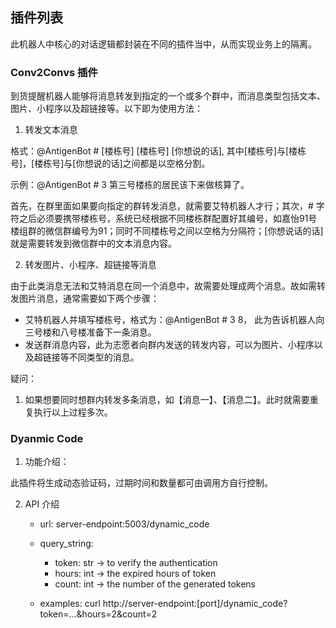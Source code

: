 ## 插件列表

此机器人中核心的对话逻辑都封装在不同的插件当中，从而实现业务上的隔离。

### Conv2Convs 插件

到货提醒机器人能够将消息转发到指定的一个或多个群中，而消息类型包括文本、图片、小程序以及超链接等。以下即为使用方法：

1. 转发文本消息

格式：@AntigenBot # [楼栋号] [楼栋号] [你想说的话], 其中[楼栋号]与[楼栋号]，[楼栋号]与[你想说的话]之间都是以空格分割。

示例：@AntigenBot # 3 第三号楼栋的居民该下来做核算了。

首先，在群里面如果要向指定的群转发消息，就需要艾特机器人才行；其次，# 字符之后必须要携带楼栋号，系统已经根据不同楼栋群配置好其编号，如嘉怡91号楼组群的微信群编号为91；同时不同楼栋号之间以空格为分隔符；[你想说话的话]就是需要转发到微信群中的文本消息内容。

2. 转发图片、小程序、超链接等消息

由于此类消息无法和艾特消息在同一个消息中，故需要处理成两个消息。故如需转发图片消息，通常需要如下两个步骤：

* 艾特机器人并填写楼栋号，格式为：@AntigenBot # 3 8， 此为告诉机器人向三号楼和八号楼准备下一条消息。
* 发送群消息内容，此为志愿者向群内发送的转发内容，可以为图片、小程序以及超链接等不同类型的消息。

疑问：

1. 如果想要同时想群内转发多条消息，如【消息一】、【消息二】。此时就需要重复执行以上过程多次。


### Dyanmic Code

1. 功能介绍：

此插件将生成动态验证码，过期时间和数量都可由调用方自行控制。

2. API 介绍

    * url: server-endpoint:5003/dynamic_code
    * query_string:
        * token: str -> to verify the authentication
        * hours: int -> the expired hours of token
        * count: int -> the number of the generated tokens
    
    * examples:
        curl http://server-endpoint:[port]/dynamic_code?token=...&hours=2&count=2
        